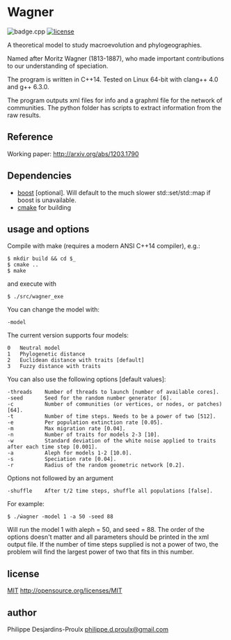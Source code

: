 # Wagner

![badge.cpp](https://img.shields.io/badge/c++-14-008080.svg?style=flat-square)
[![license][badge.license]][license]

[badge.license]: https://img.shields.io/badge/License-MIT%202.0-7ec0ee.svg

[license]: https://github.com/PhDP/wagner/blob/master/LICENSE

A theoretical model to study macroevolution and phylogeographies.

Named after Moritz Wagner (1813-1887), who made important contributions to our
understanding of speciation.

The program is written in C++14. Tested on Linux 64-bit with clang++ 4.0
and g++ 6.3.0.

The program outputs xml files for info and a graphml file for the network
of communities. The python folder has scripts to extract information from
the raw results.

## Reference

Working paper: http://arxiv.org/abs/1203.1790

## Dependencies

* [boost](http://www.boost.org/) [optional]. Will default to the much slower
  std::set/std::map if boost is unavailable.
* [cmake](https://cmake.org/) for building

usage and options
-----------------
Compile with make (requires a modern ANSI C++14 compiler), e.g.:

    $ mkdir build && cd $_
    $ cmake ..
    $ make

 and execute with

    $ ./src/wagner_exe

You can change the model with:

    -model

The current version supports four models:

    0   Neutral model
    1   Phylogenetic distance
    2   Euclidean distance with traits [default]
    3   Fuzzy distance with traits

You can also use the following options [default values]:

    -threads    Number of threads to launch [number of available cores].
    -seed       Seed for the random number generator [6].
    -c          Number of communities (or vertices, or nodes, or patches) [64].
    -t          Number of time steps. Needs to be a power of two [512].
    -e          Per population extinction rate [0.05].
    -m          Max migration rate [0.04].
    -n          Number of traits for models 2-3 [10].
    -w          Standard deviation of the white noise applied to traits after each time step [0.001].
    -a          Aleph for models 1-2 [10.0].
    -s          Speciation rate [0.04].
    -r          Radius of the random geometric network [0.2].

Options not followed by an argument

    -shuffle    After t/2 time steps, shuffle all populations [false].

For example:

    $ ./ẃagner -model 1 -a 50 -seed 88

Will run the model 1 with aleph = 50, and seed = 88. The order of the options
doesn't matter and all parameters should be printed in the xml output file. If
the number of time steps supplied is not a power of two, the problem will find
the largest power of two that fits in this number.

license
-------
[MIT](https://github.com/PhDP/wagner/blob/master/LICENSE) <http://opensource.org/licenses/MIT>

author
------
Philippe Desjardins-Proulx <philippe.d.proulx@gmail.com>
